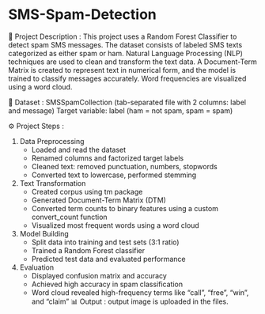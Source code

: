 # SMS-Spam-Detection
📌 Project Description : 
This project uses a Random Forest Classifier to detect spam SMS messages. The dataset consists of labeled SMS texts categorized as either spam or ham. Natural Language Processing (NLP) techniques are used to clean and transform the text data. A Document-Term Matrix is created to represent text in numerical form, and the model is trained to classify messages accurately. Word frequencies are visualized using a word cloud.

📁 Dataset : 
SMSSpamCollection (tab-separated file with 2 columns: label and message)
Target variable: label (ham = not spam, spam = spam)

⚙️ Project Steps : 
1. Data Preprocessing
   - Loaded and read the dataset
   - Renamed columns and factorized target labels
   - Cleaned text: removed punctuation, numbers, stopwords
   - Converted text to lowercase, performed stemming
2. Text Transformation
   - Created corpus using tm package
   - Generated Document-Term Matrix (DTM)
   - Converted term counts to binary features using a custom convert_count function
   - Visualized most frequent words using a word cloud
3. Model Building
   - Split data into training and test sets (3:1 ratio)
   - Trained a Random Forest classifier
   - Predicted test data and evaluated performance
4. Evaluation
   - Displayed confusion matrix and accuracy
   - Achieved high accuracy in spam classification
   - Word cloud revealed high-frequency terms like “call”, “free”, “win”, and “claim”
📊 Output :
output image is uploaded in the files.
